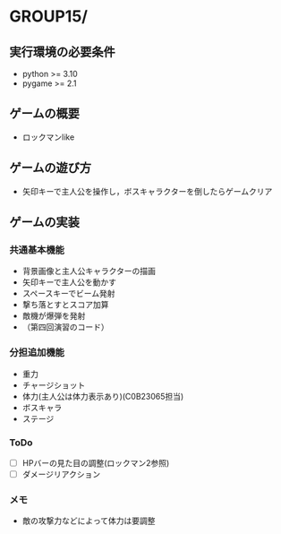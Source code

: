 # GROUP15/

## 実行環境の必要条件
* python >= 3.10
* pygame >= 2.1

## ゲームの概要
* ロックマンlike

## ゲームの遊び方
* 矢印キーで主人公を操作し，ボスキャラクターを倒したらゲームクリア

## ゲームの実装
### 共通基本機能
* 背景画像と主人公キャラクターの描画
* 矢印キーで主人公を動かす
* スペースキーでビーム発射
* 撃ち落とすとスコア加算
* 敵機が爆弾を発射
* （第四回演習のコード）

### 分担追加機能
* 重力
* チャージショット
* 体力(主人公は体力表示あり)(C0B23065担当)
* ボスキャラ
* ステージ

### ToDo
- [ ] HPバーの見た目の調整(ロックマン2参照)
- [ ] ダメージリアクション

### メモ
* 敵の攻撃力などによって体力は要調整
